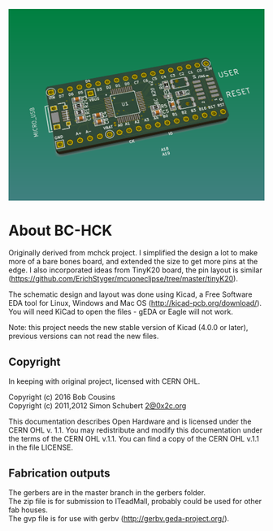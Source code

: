 ![BC-HCK](https://github.com/bobc/mchck-board/blob/master/doc/mchck.png "BC-HCK")


About BC-HCK
============

Originally derived from mchck project. I simplified the design a lot to make more of
a bare bones board, and extended the size to get more pins at the edge.
I also incorporated ideas from TinyK20 board, the pin layout is similar (https://github.com/ErichStyger/mcuoneclipse/tree/master/tinyK20).

The schematic design and layout was done using Kicad, a Free Software EDA tool for Linux, Windows and Mac OS (http://kicad-pcb.org/download/). You will need KiCad to open the files - gEDA or Eagle will not work.

Note: this project needs the new stable version of Kicad (4.0.0 or later), previous versions can not read the new files.


Copyright
---------
In keeping with original project, licensed with CERN OHL.

Copyright (c) 2016 Bob Cousins  
Copyright (c) 2011,2012 Simon Schubert <2@0x2c.org>

This documentation describes Open Hardware and is licensed under the
CERN OHL v. 1.1.  You may redistribute and modify this documentation
under the terms of the CERN OHL v.1.1.  You can find a copy of the
CERN OHL v.1.1 in the file LICENSE.


Fabrication outputs
-------------------

The gerbers are in the master branch in the gerbers folder.  
The zip file is for submission to ITeadMall, probably could be used for other fab houses.  
The gvp file is for use with gerbv (http://gerbv.geda-project.org/).

